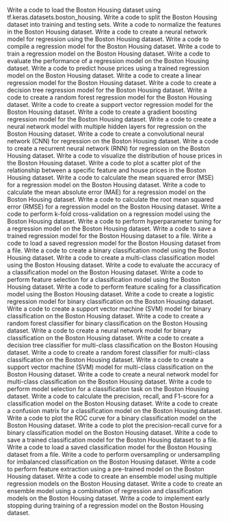 Write a code to load the Boston Housing dataset using tf.keras.datasets.boston_housing.
Write a code to split the Boston Housing dataset into training and testing sets.
Write a code to normalize the features in the Boston Housing dataset.
Write a code to create a neural network model for regression using the Boston Housing dataset.
Write a code to compile a regression model for the Boston Housing dataset.
Write a code to train a regression model on the Boston Housing dataset.
Write a code to evaluate the performance of a regression model on the Boston Housing dataset.
Write a code to predict house prices using a trained regression model on the Boston Housing dataset.
Write a code to create a linear regression model for the Boston Housing dataset.
Write a code to create a decision tree regression model for the Boston Housing dataset.
Write a code to create a random forest regression model for the Boston Housing dataset.
Write a code to create a support vector regression model for the Boston Housing dataset.
Write a code to create a gradient boosting regression model for the Boston Housing dataset.
Write a code to create a neural network model with multiple hidden layers for regression on the Boston Housing dataset.
Write a code to create a convolutional neural network (CNN) for regression on the Boston Housing dataset.
Write a code to create a recurrent neural network (RNN) for regression on the Boston Housing dataset.
Write a code to visualize the distribution of house prices in the Boston Housing dataset.
Write a code to plot a scatter plot of the relationship between a specific feature and house prices in the Boston Housing dataset.
Write a code to calculate the mean squared error (MSE) for a regression model on the Boston Housing dataset.
Write a code to calculate the mean absolute error (MAE) for a regression model on the Boston Housing dataset.
Write a code to calculate the root mean squared error (RMSE) for a regression model on the Boston Housing dataset.
Write a code to perform k-fold cross-validation on a regression model using the Boston Housing dataset.
Write a code to perform hyperparameter tuning for a regression model on the Boston Housing dataset.
Write a code to save a trained regression model for the Boston Housing dataset to a file.
Write a code to load a saved regression model for the Boston Housing dataset from a file.
Write a code to create a binary classification model using the Boston Housing dataset.
Write a code to create a multi-class classification model using the Boston Housing dataset.
Write a code to evaluate the accuracy of a classification model on the Boston Housing dataset.
Write a code to perform feature selection for a classification model using the Boston Housing dataset.
Write a code to perform feature scaling for a classification model using the Boston Housing dataset.
Write a code to create a logistic regression model for binary classification on the Boston Housing dataset.
Write a code to create a support vector machine (SVM) model for binary classification on the Boston Housing dataset.
Write a code to create a random forest classifier for binary classification on the Boston Housing dataset.
Write a code to create a neural network model for binary classification on the Boston Housing dataset.
Write a code to create a decision tree classifier for multi-class classification on the Boston Housing dataset.
Write a code to create a random forest classifier for multi-class classification on the Boston Housing dataset.
Write a code to create a support vector machine (SVM) model for multi-class classification on the Boston Housing dataset.
Write a code to create a neural network model for multi-class classification on the Boston Housing dataset.
Write a code to perform model selection for a classification task on the Boston Housing dataset.
Write a code to calculate the precision, recall, and F1-score for a classification model on the Boston Housing dataset.
Write a code to create a confusion matrix for a classification model on the Boston Housing dataset.
Write a code to plot the ROC curve for a binary classification model on the Boston Housing dataset.
Write a code to plot the precision-recall curve for a binary classification model on the Boston Housing dataset.
Write a code to save a trained classification model for the Boston Housing dataset to a file.
Write a code to load a saved classification model for the Boston Housing dataset from a file.
Write a code to perform oversampling or undersampling for imbalanced classification on the Boston Housing dataset.
Write a code to perform feature extraction using a pre-trained model on the Boston Housing dataset.
Write a code to create an ensemble model using multiple regression models on the Boston Housing dataset.
Write a code to create an ensemble model using a combination of regression and classification models on the Boston Housing dataset.
Write a code to implement early stopping during training of a regression model on the Boston Housing dataset.